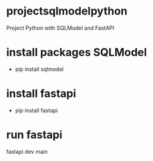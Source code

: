 # projectsqlmodelpython
Project Python with SQLModel and FastAPI

# install packages SQLModel
- pip install sqlmodel

# install fastapi
- pip install fastapi

# run fastapi
fastapi dev main